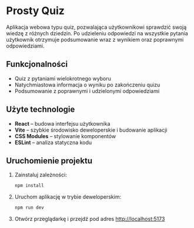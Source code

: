 # Prosty Quiz

Aplikacja webowa typu quiz, pozwalająca użytkownikowi sprawdzić swoją wiedzę z różnych dziedzin. Po udzieleniu odpowiedzi na wszystkie pytania użytkownik otrzymuje podsumowanie wraz z wynikiem oraz poprawnymi odpowiedziami.

## Funkcjonalności

- Quiz z pytaniami wielokrotnego wyboru
- Natychmiastowa informacja o wyniku po zakończeniu quizu
- Podsumowanie z poprawnymi i udzielonymi odpowiedziami

## Użyte technologie

- **React** – budowa interfejsu użytkownika
- **Vite** – szybkie środowisko deweloperskie i budowanie aplikacji
- **CSS Modules** – stylowanie komponentów
- **ESLint** – analiza statyczna kodu

## Uruchomienie projektu

1. Zainstaluj zależności:
   ```sh
   npm install
   ```
2. Uruchom aplikację w trybie deweloperskim:
   ```sh
   npm run dev
   ```
3. Otwórz przeglądarkę i przejdź pod adres [http://localhost:5173](http://localhost:5173)
